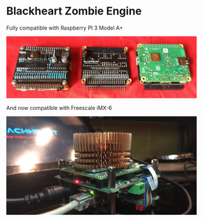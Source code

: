 # Blackheart Zombie Engine
Fully compatible with Raspberry PI 3 Model A+

![preview1](https://github.com/helimania/Blackheart-Zombie/blob/master/img/0.jpg)

And now compatible with Freescale iMX-6 

![preview2](https://github.com/helimania/Blackheart-Zombie/blob/master/img/2.jpg)
